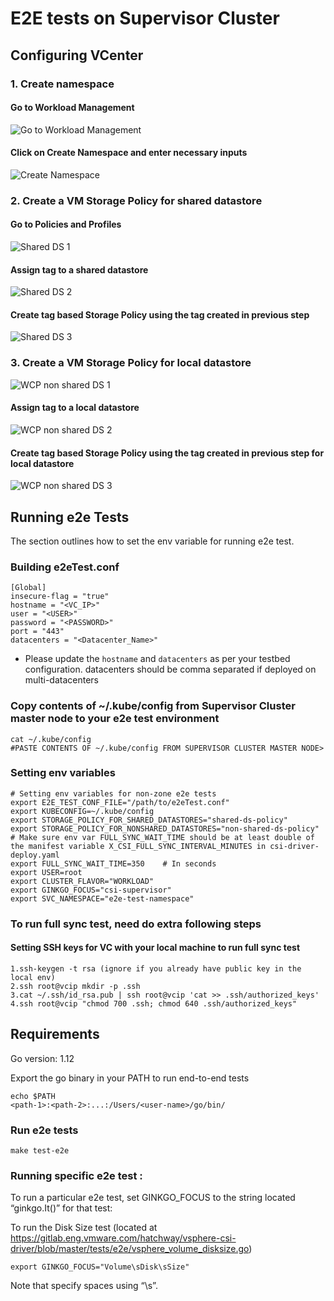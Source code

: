 # E2E tests on Supervisor Cluster

## Configuring VCenter

### 1. Create namespace

#### Go to Workload Management

![Go to Workload Management](images/create_namespace_step_1.png)


#### Click on Create Namespace and enter necessary inputs

![Create Namespace](images/create_namespace_step_2.png)

### 2. Create a VM Storage Policy for shared datastore

#### Go to Policies and Profiles

![Shared DS 1](images/shared_ds_policy_step_1.png)

#### Assign tag to a shared datastore

![Shared DS 2](images/shared_ds_policy_step_2.png)

#### Create tag based Storage Policy using the tag created in previous step

![Shared DS 3](images/shared_ds_policy_step_3.png)

### 3. Create a VM Storage Policy for local datastore

![WCP non shared DS 1](images/shared_ds_policy_step_1.png)

#### Assign tag to a local datastore

![WCP non shared DS 2](images/non-shared_ds_policy_step_1.png)

#### Create tag based Storage Policy using the tag created in previous step for local datastore

![WCP non shared DS 3](images/non-shared_ds_policy_step_2.png)

## Running e2e Tests

The section outlines how to set the env variable for running e2e test.

### Building e2eTest.conf

    [Global]
    insecure-flag = "true"
    hostname = "<VC_IP>"
    user = "<USER>"
    password = "<PASSWORD>"
    port = "443"
    datacenters = "<Datacenter_Name>"

* Please update the `hostname` and `datacenters` as per your testbed configuration.
datacenters should be comma separated if deployed on multi-datacenters

### Copy contents of ~/.kube/config from Supervisor Cluster master node to your e2e test environment

    cat ~/.kube/config
    #PASTE CONTENTS OF ~/.kube/config FROM SUPERVISOR CLUSTER MASTER NODE>

### Setting env variables

    # Setting env variables for non-zone e2e tests
    export E2E_TEST_CONF_FILE="/path/to/e2eTest.conf"
    export KUBECONFIG=~/.kube/config
    export STORAGE_POLICY_FOR_SHARED_DATASTORES="shared-ds-policy"
    export STORAGE_POLICY_FOR_NONSHARED_DATASTORES="non-shared-ds-policy"
    # Make sure env var FULL_SYNC_WAIT_TIME should be at least double of the manifest variable X_CSI_FULL_SYNC_INTERVAL_MINUTES in csi-driver-deploy.yaml
    export FULL_SYNC_WAIT_TIME=350    # In seconds
    export USER=root
    export CLUSTER_FLAVOR="WORKLOAD"
    export GINKGO_FOCUS="csi-supervisor"
    export SVC_NAMESPACE="e2e-test-namespace"

### To run full sync test, need do extra following steps

#### Setting SSH keys for VC with your local machine to run full sync test

    1.ssh-keygen -t rsa (ignore if you already have public key in the local env)
    2.ssh root@vcip mkdir -p .ssh
    3.cat ~/.ssh/id_rsa.pub | ssh root@vcip 'cat >> .ssh/authorized_keys'
    4.ssh root@vcip "chmod 700 .ssh; chmod 640 .ssh/authorized_keys"

## Requirements
Go version: 1.12

Export the go binary in your PATH to run end-to-end tests

    echo $PATH
    <path-1>:<path-2>:...:/Users/<user-name>/go/bin/

### Run e2e tests

    make test-e2e

### Running specific e2e test :
To run a particular e2e test, set GINKGO_FOCUS to the string located “ginkgo.It()” for that test:

To run the Disk Size test (located at https://gitlab.eng.vmware.com/hatchway/vsphere-csi-driver/blob/master/tests/e2e/vsphere_volume_disksize.go)

    export GINKGO_FOCUS="Volume\sDisk\sSize"

Note that specify spaces using “\s”.
